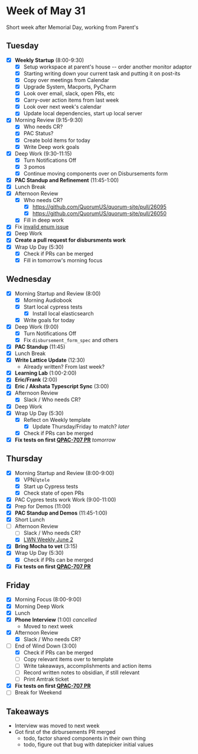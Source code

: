 # Week of May 31
Short week after Memorial Day, working from Parent's

## Tuesday
- [x] **Weekly Startup** (8:00-9:30)
	- [x] Setup workspace at parent's house -- order another monitor adaptor
	- [x] Starting writing down your current task and putting it on post-its
	- [x] Copy over meetings from Calendar
	- [x] Upgrade System, Macports, PyCharm
	- [x] Look over email, slack, open PRs, etc
	- [x] Carry-over action items from last week
	- [x] Look over next week's calendar
	- [x] Update local dependencies, start up local server
- [x] Morning Review (9:15-9:30)
	- [x] Who needs CR?
	- [x] PAC Status?
	- [x] Create bold items for today
	- [x] Write Deep work goals
- [x] Deep Work (9:30-11:15)
	- [x] Turn Notifications Off
	- [x] 3 pomos
	- [x] Continue moving components over on Disbursements form
- [x] **PAC Standup and Refinement** (11:45-1:00)
- [x] Lunch Break
- [x] Afternoon Review
	- [x] Who needs CR?
		- [x] https://github.com/QuorumUS/quorum-site/pull/26095
		- [x] https://github.com/QuorumUS/quorum-site/pull/26050
	- [x] Fill in deep work
- [x] Fix [invalid enum issue](https://quorumanalytics.slack.com/archives/C02L9PUAVCG/p1654015028676849)
- [x] Deep Work
- [x] **Create a pull request for disbursments work**
- [x] Wrap Up Day (5:30)
	- [x] Check if PRs can be merged
	- [x] Fill in tomorrow's morning focus

## Wednesday
- [x] Morning Startup and Review (8:00)
	- [x] Morning Audiobook
	- [x] Start local cypress tests
		- [x] Install local elasticsearch
	- [x] Write goals for today
- [x] Deep Work (9:00)
	- [x] Turn Notifications Off
	- [x] Fix `disbursement_form_spec` and others
- [x] **PAC Standup** (11:45)
- [x] Lunch Break
- [x] **Write Lattice Update** (12:30)
	- Already written? From last week?
- [x] **Learning Lab** (1:00-2:00)
- [x] **Eric/Frank** (2:00)
- [x] **Eric / Akshata Typescript Sync** (3:00)
- [x] Afternoon Review
	- [x] Slack / Who needs CR?
- [x] Deep Work
- [x] Wrap Up Day (5:30)
	- [x] Reflect on Weekly template
		- [x] Update Thursday/Friday to match? *later*
	- [x] Check if PRs can be merged
- [x] **Fix tests on first [QPAC-707 PR][qp707pr]** *tomorrow*

[qp707pr]: https://github.com/QuorumUS/quorum-site/pull/26099

## Thursday
 - [x] Morning Startup and Review (8:00-9:00)
	 - [x] VPN/`qtele`
	 - [x] Start up Cypress tests
	 - [x] Check state of open PRs
 - [x] PAC Cypres tests work Work (9:00-11:00)
 - [x] Prep for Demos (11:00)
 - [x] **PAC Standup and Demos** (11:45-1:00)
 - [x] Short Lunch
 - [ ] Afternoon Review
	 - [ ] Slack / Who needs CR?
	 - [x] [LWN Weekly June 2](https://lwn.net/Articles/896349/)
 - [x] **Bring Mocha to vet** (3:15)
 - [x] Wrap Up Day (5:30)
	 - [x] Check if PRs can be merged
- [x] **Fix tests on first [QPAC-707 PR][qp707pr]**

## Friday
 - [x] Morning Focus (8:00-9:00)
 - [x] Morning Deep Work
 - [x] Lunch
 - [x] **Phone Interview** (1:00) *cancelled*
	 - Moved to next week
 - [x] Afternoon Review
	 - [x] Slack / Who needs CR?
 - [ ] End of Wind Down (3:00)
	 - [x] Check if PRs can be merged
	 - [ ] Copy relevant items over to template
	 - [ ] Write takeaways, accomplishments and action items
	 - [ ] Record written notes to obsidian, if still relevant
	 - [ ] Print Amtrak ticket
- [x] **Fix tests on first [QPAC-707 PR][qp707pr]**
- [ ] Break for Weekend

## Takeaways
 - Interview was moved to next week
 - Got first of the dirbursements PR merged
	 - todo, factor shared components in their own thing
	 - todo, figure out that bug with datepicker initial values